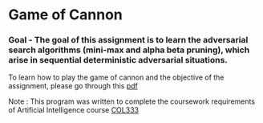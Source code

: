 # Game of Cannon

### Goal - The goal of this assignment is to learn the adversarial search algorithms (mini-max and alpha beta pruning), which arise in sequential deterministic adversarial situations.

To learn how to play the game of cannon and the objective of the assignment, please go through this [pdf](./A2.pdf)

Note : This program was written to complete the coursework requirements of Artificial Intelligence course [COL333](https://www.cse.iitd.ac.in/~mausam/courses/col333/autumn2023/)

